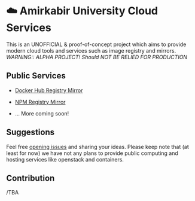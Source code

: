 # ☁️ Amirkabir University Cloud Services

This is an UNOFFICIAL & proof-of-concept project which aims to provide modern cloud tools and services 
such as image registry and mirrors.
*WARNING:: ALPHA PROJECT! Should NOT BE RELIED FOR PRODUCTION*

## Public Services

- [Docker Hub Registry Mirror](docs/docker.md)

- [NPM Registry Mirror](docks/npm.md)

- ... More coming soon!

## Suggestions
Feel free [opening issues](https://github.com/authq/cloud/issues/new) and sharing your ideas.
Please keep note that (at least for now) we have not any plans to provide
public computing and hosting services like openstack and containers. 

## Contribution
/TBA
